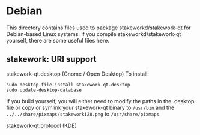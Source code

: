 
Debian
====================
This directory contains files used to package stakeworkd/stakework-qt
for Debian-based Linux systems. If you compile stakeworkd/stakework-qt yourself, there are some useful files here.

## stakework: URI support ##


stakework-qt.desktop  (Gnome / Open Desktop)
To install:

	sudo desktop-file-install stakework-qt.desktop
	sudo update-desktop-database

If you build yourself, you will either need to modify the paths in
the .desktop file or copy or symlink your stakework-qt binary to `/usr/bin`
and the `../../share/pixmaps/stakework128.png` to `/usr/share/pixmaps`

stakework-qt.protocol (KDE)

